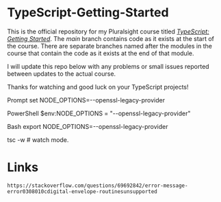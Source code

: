 # TypeScript-Getting-Started

This is the official repository for my Pluralsight course titled [*TypeScript: Getting Started*](https://app.pluralsight.com/library/courses/typescript-getting-started/table-of-contents). 
The *main* branch contains code as it 
exists at the start of the course. There are separate branches named after the modules in the course that contain the code as it 
exists at the end of that module.

I will update this repo below with any problems or small issues reported between updates to the actual course.

Thanks for watching and good luck on your TypeScript projects!

Prompt
set NODE_OPTIONS=--openssl-legacy-provider

PowerShell
$env:NODE_OPTIONS = "--openssl-legacy-provider"

Bash
export NODE_OPTIONS=--openssl-legacy-provider

tsc -w # watch mode.

# Links

```
https://stackoverflow.com/questions/69692842/error-message-error0308010cdigital-envelope-routinesunsupported
```